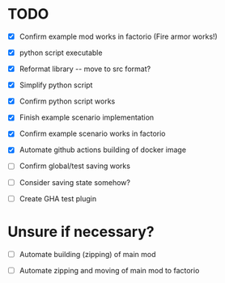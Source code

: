 # TODO
- [x] Confirm example mod works in factorio (Fire armor works!)

- [x] python script executable
- [x] Reformat library -- move to src format?

- [x] Simplify python script
- [x] Confirm python script works

- [x] Finish example scenario implementation
- [x] Confirm example scenario works in factorio
- [x] Automate github actions building of docker image

- [ ] Confirm global/test saving works
- [ ] Consider saving state somehow?
- [ ] Create GHA test plugin

# Unsure if necessary?
- [ ] Automate building (zipping) of main mod
- [ ] Automate zipping and moving of main mod to factorio

